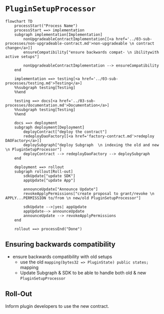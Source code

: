 # `PluginSetupProcessor`

```mermaid
flowchart TD
    processStart("Process Name")
    processStart ==> implementation
    subgraph implementation[Implementation]
        nonUpgradeableContractImplementation[[<a href='../03-sub-processes/non-upgradeable-contract.md'>non-upgradeable \n contract change</a>]]
        ensureCompatibility["ensure backwards compat- \n ibilitywith active setups"]

        nonUpgradeableContractImplementation --> ensureCompatibility
    end

    implementation ==> testing[<a href='../03-sub-processes/testing.md'>Testing</a>]
    %%subgraph testing[Testing]
    %%end

    testing ==> docs[<a href='../03-sub-processes/documentation.md'>Documentation</a>]
    %%subgraph testing[Testing]
    %%end

    docs ==> deployment
    subgraph deployment[Deployment]
        deployContract["deploy the contract"]
        redeployDaoFactory[[<a href='factory-contract.md'>redeploy DAOFactory</a>]]
        deploySubgraph["deploy Subgraph  \n indexing the old and new \n PluginSetupProcessor"]
        deployContract --> redeployDaoFactory --> deploySubgraph
    end

    deployment ==> rollout
    subgraph rollout[Roll-out]
        sdkUpdate["update SDK"]
        appUpdate["update App"]

        announceUpdate["Announce Update"]
        revokeApplyPermissions["create proposal to grant/revoke \n APPLY...PERMISSION to/from \n new/old PluginSetupProcessor"]

        sdkUpdate -->|yes| appUpdate
        appUpdate--> announceUpdate
        announceUpdate --> revokeApplyPermissions
    end

    rollout ==> processEnd("Done")
```

## Ensuring backwards compatibility

- ensure backwards compatibility with old setups
  - use the old `mapping(bytes32 => PluginState) public states;` mapping
  - Update Subgraph & SDK to be able to handle both old & new `PluginSetupProcessor`

## Roll-Out

Inform plugin developers to use the new contract.
